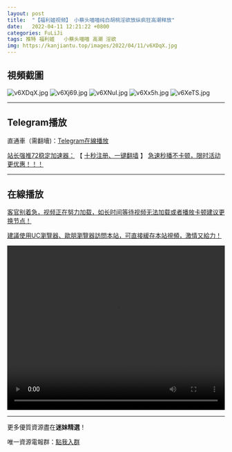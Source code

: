 ```yaml
---
layout: post
title:  "【福利姬视频】 小蔡头喵喵纯白胡桃淫欲放纵疯狂高潮释放"
date:   2022-04-11 12:21:22 +0800
categories: FuLiJi
tags: 推特 福利姬   小蔡头喵喵 高潮 淫欲
img: https://kanjiantu.top/images/2022/04/11/v6XDqX.jpg
---
```



## 視頻截圖

![v6XDqX.jpg](https://kanjiantu.top/images/2022/04/11/v6XDqX.jpg)
![v6Xj69.jpg](https://kanjiantu.top/images/2022/04/11/v6Xj69.jpg)
![v6XNuI.jpg](https://kanjiantu.top/images/2022/04/11/v6XNuI.jpg)
![v6Xx5h.jpg](https://kanjiantu.top/images/2022/04/11/v6Xx5h.jpg)
![v6XeTS.jpg](https://kanjiantu.top/images/2022/04/11/v6XeTS.jpg)

* * *
## Telegram播放

直通車（需翻墻)：[Telegram在線播放](https://t.me/mimeijingxuan/620)

<u>站长强推72稳定加速器：</u> 【 [十秒注册、一键翻墙](https://72vpn.xyz/#/register?code=mimei) 】
<u>  急速秒播不卡顿，限时活动更优惠！！！</u>
* * *
## 在線播放
<u>客官别着急，视频正在努力加载，如长时间等待视频无法加载或者播放卡顿建议更换节点！</u>

<u>建議使用UC瀏覽器、歐朋瀏覽器訪問本站，可直接緩存本站視頻，激情又給力！</u>
<center><video src="https://cdn.publer.io/uploads/videos/62518880db279740e76d89e0/33c1a58fc89108bf2279456fc6502882.mp4" width="100%" height="380px" controls="controls"></video></center>

* * *
更多優質資源盡在**迷妹精選**！

唯一資源電報群：[點我入群](https://t.me/mimeijingxuan)


